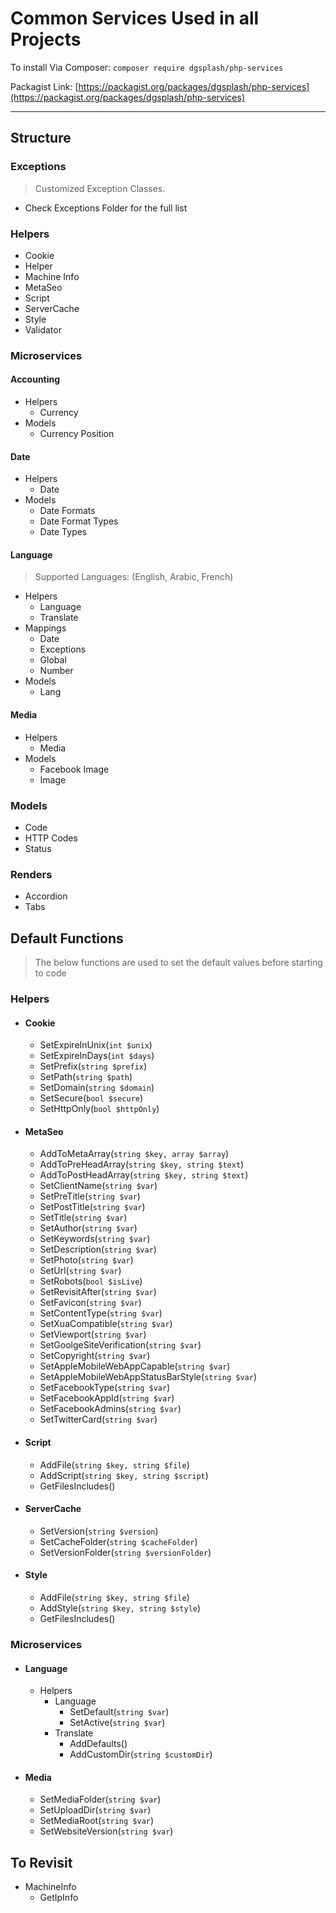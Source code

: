 # Common Services Used in all Projects

To install Via Composer: `composer require dgsplash/php-services`

Packagist Link: [https://packagist.org/packages/dgsplash/php-services](https://packagist.org/packages/dgsplash/php-services)

---

## Structure

### Exceptions

> Customized Exception Classes.

- Check Exceptions Folder for the full list

### Helpers

- Cookie
- Helper
- Machine Info
- MetaSeo
- Script
- ServerCache
- Style
- Validator

### Microservices

#### Accounting

- Helpers
  - Currency
- Models
  - Currency Position

#### Date

- Helpers
  - Date
- Models
  - Date Formats
  - Date Format Types
  - Date Types

#### Language

> Supported Languages: (English, Arabic, French)

- Helpers
  - Language
  - Translate
- Mappings
  - Date
  - Exceptions
  - Global
  - Number
- Models
  - Lang

#### Media

- Helpers
  - Media
- Models
  - Facebook Image
  - Image

### Models

- Code
- HTTP Codes
- Status

### Renders

- Accordion
- Tabs

## Default Functions

> The below functions are used to set the default values before starting to code

### Helpers

- #### Cookie

  - SetExpireInUnix(`int $unix`)
  - SetExpireInDays(`int $days`)
  - SetPrefix(`string $prefix`)
  - SetPath(`string $path`)
  - SetDomain(`string $domain`)
  - SetSecure(`bool $secure`)
  - SetHttpOnly(`bool $httpOnly`)

- #### MetaSeo

  - AddToMetaArray(`string $key, array $array`)
  - AddToPreHeadArray(`string $key, string $text`)
  - AddToPostHeadArray(`string $key, string $text`)
  - SetClientName(`string $var`)
  - SetPreTitle(`string $var`)
  - SetPostTitle(`string $var`)
  - SetTitle(`string $var`)
  - SetAuthor(`string $var`)
  - SetKeywords(`string $var`)
  - SetDescription(`string $var`)
  - SetPhoto(`string $var`)
  - SetUrl(`string $var`)
  - SetRobots(`bool $isLive`)
  - SetRevisitAfter(`string $var`)
  - SetFavicon(`string $var`)
  - SetContentType(`string $var`)
  - SetXuaCompatible(`string $var`)
  - SetViewport(`string $var`)
  - SetGoolgeSiteVerification(`string $var`)
  - SetCopyright(`string $var`)
  - SetAppleMobileWebAppCapable(`string $var`)
  - SetAppleMobileWebAppStatusBarStyle(`string $var`)
  - SetFacebookType(`string $var`)
  - SetFacebookAppId(`string $var`)
  - SetFacebookAdmins(`string $var`)
  - SetTwitterCard(`string $var`)

- #### Script

  - AddFile(`string $key, string $file`)
  - AddScript(`string $key, string $script`)
  - GetFilesIncludes()

- #### ServerCache

  - SetVersion(`string $version`)
  - SetCacheFolder(`string $cacheFolder`)
  - SetVersionFolder(`string $versionFolder`)

- #### Style

  - AddFile(`string $key, string $file`)
  - AddStyle(`string $key, string $style`)
  - GetFilesIncludes()

### Microservices

- #### Language
  - Helpers
    - Language
      - SetDefault(`string $var`)
      - SetActive(`string $var`)
    - Translate
      - AddDefaults()
      - AddCustomDir(`string $customDir`)

- #### Media
  - SetMediaFolder(`string $var`)
  - SetUploadDir(`string $var`)
  - SetMediaRoot(`string $var`)
  - SetWebsiteVersion(`string $var`)

## To Revisit

- MachineInfo
  - GetIpInfo
